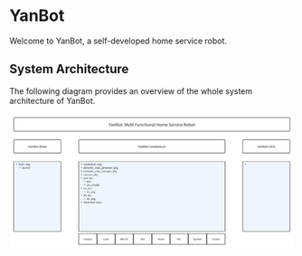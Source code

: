 # YanBot

Welcome to YanBot, a self-developed home service robot.


## System Architecture

The following diagram provides an overview of the whole system architecture of YanBot.

![YanBot System Architecture](docs/system.png)
